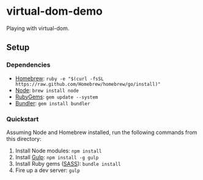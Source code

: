 # virtual-dom-demo

Playing with virtual-dom.

## Setup

### Dependencies

- [Homebrew](http://brew.sh): `ruby -e "$(curl -fsSL https://raw.github.com/Homebrew/homebrew/go/install)"`
- [Node](http://nodejs.org): `brew install node`
- [RubyGems](http://rubygems.org): `gem update --system`
- [Bundler](http://bundler.io): `gem install bundler`

### Quickstart

Assuming Node and Homebrew installed, run the following commands from this directory:

1. Install Node modules: `npm install`
1. Install [Gulp](http://gulpjs.com): `npm install -g gulp`
1. Install Ruby gems ([SASS](http://sass-lang.com)): `bundle install`
1. Fire up a dev server: `gulp`
